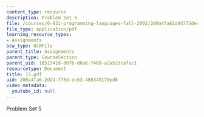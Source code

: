 ```yaml
---
content_type: resource
description: Problem Set 5
file: /courses/6-821-programming-languages-fall-2002/200a4fa62dd4775dec63486340170ed8_15.pdf
file_type: application/pdf
learning_resource_types:
- Assignments
ocw_type: OCWFile
parent_title: Assignments
parent_type: CourseSection
parent_uid: 1651341d-d0fb-d6a6-7489-a2a52dcafac1
resourcetype: Document
title: 15.pdf
uid: 200a4fa6-2dd4-775d-ec63-486340170ed8
video_metadata:
  youtube_id: null
---
```

Problem Set 5

